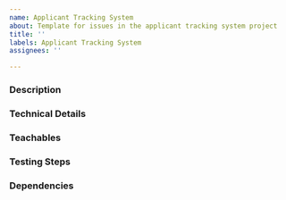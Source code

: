 ```yaml
---
name: Applicant Tracking System
about: Template for issues in the applicant tracking system project
title: ''
labels: Applicant Tracking System
assignees: ''

---
```


### Description

### Technical Details

### Teachables

### Testing Steps

### Dependencies
